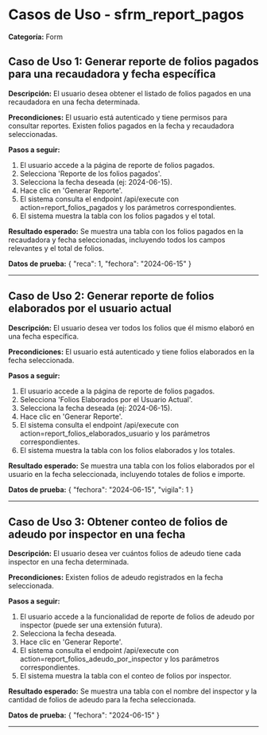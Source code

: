 # Casos de Uso - sfrm_report_pagos

**Categoría:** Form

## Caso de Uso 1: Generar reporte de folios pagados para una recaudadora y fecha específica

**Descripción:** El usuario desea obtener el listado de folios pagados en una recaudadora en una fecha determinada.

**Precondiciones:**
El usuario está autenticado y tiene permisos para consultar reportes. Existen folios pagados en la fecha y recaudadora seleccionadas.

**Pasos a seguir:**
1. El usuario accede a la página de reporte de folios pagados.
2. Selecciona 'Reporte de los folios pagados'.
3. Selecciona la fecha deseada (ej: 2024-06-15).
4. Hace clic en 'Generar Reporte'.
5. El sistema consulta el endpoint /api/execute con action=report_folios_pagados y los parámetros correspondientes.
6. El sistema muestra la tabla con los folios pagados y el total.

**Resultado esperado:**
Se muestra una tabla con los folios pagados en la recaudadora y fecha seleccionadas, incluyendo todos los campos relevantes y el total de folios.

**Datos de prueba:**
{ "reca": 1, "fechora": "2024-06-15" }

---

## Caso de Uso 2: Generar reporte de folios elaborados por el usuario actual

**Descripción:** El usuario desea ver todos los folios que él mismo elaboró en una fecha específica.

**Precondiciones:**
El usuario está autenticado y tiene folios elaborados en la fecha seleccionada.

**Pasos a seguir:**
1. El usuario accede a la página de reporte de folios pagados.
2. Selecciona 'Folios Elaborados por el Usuario Actual'.
3. Selecciona la fecha deseada (ej: 2024-06-15).
4. Hace clic en 'Generar Reporte'.
5. El sistema consulta el endpoint /api/execute con action=report_folios_elaborados_usuario y los parámetros correspondientes.
6. El sistema muestra la tabla con los folios elaborados y los totales.

**Resultado esperado:**
Se muestra una tabla con los folios elaborados por el usuario en la fecha seleccionada, incluyendo totales de folios e importe.

**Datos de prueba:**
{ "fechora": "2024-06-15", "vigila": 1 }

---

## Caso de Uso 3: Obtener conteo de folios de adeudo por inspector en una fecha

**Descripción:** El usuario desea ver cuántos folios de adeudo tiene cada inspector en una fecha determinada.

**Precondiciones:**
Existen folios de adeudo registrados en la fecha seleccionada.

**Pasos a seguir:**
1. El usuario accede a la funcionalidad de reporte de folios de adeudo por inspector (puede ser una extensión futura).
2. Selecciona la fecha deseada.
3. Hace clic en 'Generar Reporte'.
4. El sistema consulta el endpoint /api/execute con action=report_folios_adeudo_por_inspector y los parámetros correspondientes.
5. El sistema muestra la tabla con el conteo de folios por inspector.

**Resultado esperado:**
Se muestra una tabla con el nombre del inspector y la cantidad de folios de adeudo para la fecha seleccionada.

**Datos de prueba:**
{ "fechora": "2024-06-15" }

---

